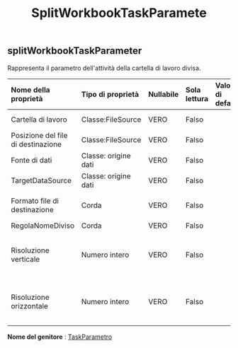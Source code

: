 ﻿---
title: SplitWorkbookTaskParamete
second_title: Aspose.Cells Cloud Documen
type: docs
url: /it/specification/model/splitworkbooktaskparameter/
description: "Aspose.Cells Specifica del modello cloud: SplitWorkbookTaskParameter. Gestisci facilmente Excel e altri fogli di calcolo con funzionalità come apertura, generazione, modifica, divisione, unione, confronto e conversione"
kwords: Excel, Office, Foglio di calcolo, Cloud REST API, SplitWorkbookTaskParameter
weight: 50
---
## **splitWorkbookTaskParameter**

 Rappresenta il parametro dell'attività della cartella di lavoro divisa.

| Nome della proprietà| Tipo di proprietà| Nullabile| Sola lettura| Valore di default| Descrizione|
|:- |:- |:- |:- |:- |:- |
| Cartella di lavoro| Classe:FileSource| VERO| Falso|| Rappresenta l'origine dati dell'oggetto attività.|
| Posizione del file di destinazione| Classe:FileSource| VERO| Falso|| Rappresenta l'origine dati dell'oggetto attività.|
| Fonte di dati| Classe: origine dati| VERO| Falso|| Rappresenta l'origine dati di destinazione.|
| TargetDataSource| Classe: origine dati| VERO| Falso|| Rappresenta l'origine dati di destinazione.|
| Formato file di destinazione| Corda| VERO| Falso|| Rappresenta il formato del file di dati di destinazione.|
| RegolaNomeDiviso| Corda| VERO| Falso|| NomeFoglio/NuovaGuida|
| Risoluzione verticale| Numero intero| VERO| Falso|| Quando il formato del file di destinazione è immagine, la risoluzione verticale non può essere nulla.|
| Risoluzione orizzontale| Numero intero| VERO| Falso|| Quando il formato del file di destinazione è un'immagine, la risoluzione orizzontale non può essere nulla.|

**Nome del genitore** : [TaskParametro](/specification/model/taskparameter)

